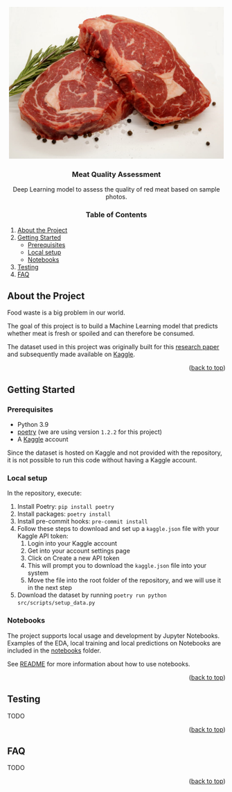 <div id="top"></div>

<!-- PROJECT LOGO -->
<br>
<div align="center">
  <a href="https://bitbucket.org/robertofierimonte/meat-quality-assessment/">
    <img src="docs/images/logo.jpg" alt="Logo" height="350">
  </a>

<h3 align="center">Meat Quality Assessment</h3>
  <p>Deep Learning model to assess the quality of red meat based on sample photos.</p>
</div>

<!-- TABLE OF CONTENTS -->
 <h3 align="center">Table of Contents</h3>
 <ol>
 <li>
  <a href="#about-the-project">About the Project</a>
 </li>
 <li>
  <a href="#getting-started">Getting Started</a>
  <ul>
   <li><a href="#prerequisites">Prerequisites</a></li>
   <li><a href="#local-setup">Local setup</a></li>
   <li><a href="#notebooks">Notebooks</a></li>
  </ul>
 </li>
 <li>
  <a href="#testing">Testing</a>
 </li>
 <li>
  <a href="#faq">FAQ</a>
 </li>
</ol>

<!-- ABOUT THE PROJECT -->
## About the Project

Food waste is a big problem in our world.

The goal of this project is to build a Machine Learning model that predicts whether meat is fresh or spoiled and can therefore be consumed.

The dataset used in this project was originally built for this [research paper](https://ieeexplore.ieee.org/abstract/document/8946388) and subsequently made available on [Kaggle](https://www.kaggle.com/datasets/crowww/meat-quality-assessment-based-on-deep-learning).

<p align="right">(<a href="#top">back to top</a>)</p>

## Getting Started

### Prerequisites
- Python 3.9
- [poetry](https://python-poetry.org/) (we are using version `1.2.2` for this project)
- A [Kaggle](https://www.kaggle.com/) account

Since the dataset is hosted on Kaggle and not provided with the repository, it is not possible to run this code without having a Kaggle account.

### Local setup

In the repository, execute:

1. Install Poetry: `pip install poetry`
2. Install packages: `poetry install`
3. Install pre-commit hooks: `pre-commit install`
4. Follow these steps to download and set up a `kaggle.json` file with your Kaggle API token:
    1. Login into your Kaggle account
    2. Get into your account settings page
    3. Click on Create a new API token
    4. This will prompt you to download the `kaggle.json` file into your system
    5. Move the file into the root folder of the repository, and we will use it in the next step
5. Download the dataset by running `poetry run python src/scripts/setup_data.py`

### Notebooks

The project supports local usage and development by Jupyter Notebooks. Examples of the EDA, local training and local predictions on Notebooks are included in the [notebooks](notebooks/) folder.

See [README](notebooks/README.md) for more information about how to use notebooks.

<p align="right">(<a href="#top">back to top</a>)</p>

## Testing

TODO

<p align="right">(<a href="#top">back to top</a>)</p>

## FAQ

TODO

<p align="right">(<a href="#top">back to top</a>)</p>
